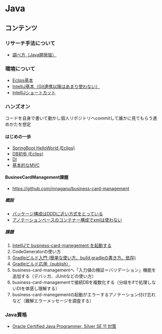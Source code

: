 # Java

## コンテンツ

### リサーチ手法について

- [調べ方（Java開発版）](./researchAndDevelopment.md)

### 環境について

- [Eclips基本](./setup_eclips.md)
- [IntelliJ基本（Git連携以降はあまり使わない）](https://tech-blog.rakus.co.jp/entry/20210421/intellij)
- [IntelliJショートカット](https://blog.jetbrains.com/ja/2020/03/12/2848/)

### ハンズオン

コードを自身で書いて動かし個人リポジトリへcommitして誰かに見てもらう進めかたを想定

#### はじめの一歩

- [SpringBoot HelloWorld (Eclips)](./springboot_helloworld.md)
- [DB初歩 (Eclips)](./springboot_db_intro.md)
- [DI](https://qiita.com/kazuki43zoo/items/7a0e96573e930ac934ed)
- [基本的なMVC](http://terasolunaorg.github.io/guideline/current/ja/Overview/FirstApplication.html)

  

#### BusineeCardManagement課題

- https://github.com/mnaganu/business-card-management

##### 概説

- [パッケージ構成はDDDに近い方式をとっている](http://terasolunaorg.github.io/guideline/current/ja/Overview/ApplicationLayering.html)
- [アノテーションベースのコンテナー構成でxmlは使わない](https://spring.pleiades.io/spring-framework/reference/core/beans/annotation-config.html)

##### 課題

1. [IntelliJで business-card-manegement を起動する](./bcm_intellij_first-step.md)
2. CodeGeneratorの使い方
3. [Gradleビルド入門 (簡単な使い方、build.gradleの書き方、依存)](https://pleiades.io/help/idea/getting-started-with-gradle.html)
4. [Gradleビルド応用（publish）](https://pleiades.io/help/idea/add-a-gradle-library-to-the-maven-repository.html)
5. business-card-managementへ「入力値の検証＝バリデーション」機能を追加する（デバッガ、JUnitなどの使い方）
6. business-card-managementで接続DBを複数化する（分岐をifで処理しないDIを体感し理解する）
7. business-card-manegementの起動がエラーするアノテーション付け忘れなど（難解エラーメッセージを調査する）

### Java資格

- [Oracle Certified Java Programmer, Silver SE 11 対策](./ocjp_silver.md)
